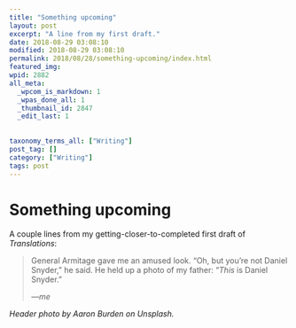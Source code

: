 ```yaml
---
title: "Something upcoming"
layout: post
excerpt: "A line from my first draft."
date: 2018-08-29 03:08:10
modified: 2018-08-29 03:08:10
permalink: 2018/08/28/something-upcoming/index.html
featured_img: 
wpid: 2882
all_meta: 
  _wpcom_is_markdown: 1
  _wpas_done_all: 1
  _thumbnail_id: 2847
  _edit_last: 1
  
  
taxonomy_terms_all: ["Writing"]
post_tag: []
category: ["Writing"]
tags: post
---
```


# Something upcoming

A couple lines from my getting-closer-to-completed first draft of *Translations*:

> General Armitage gave me an amused look. “Oh, but you’re not Daniel Snyder,” he said. He held up a photo of my father: “*This* is Daniel Snyder.”
> 
> <cite>—me</cite>

*Header photo by Aaron Burden on Unsplash.*